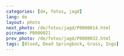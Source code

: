 ```yaml
---
categories: [de, fotos, jagd]
lang: de
layout: photo
next_photo: /de/fotos/jagd/P0000014.html
picname: P0000021
prev_photo: /de/fotos/jagd/P0000032.html
tags: [Blood, Dead Springbock, Grass, Ingo]
---
```

